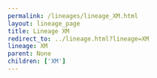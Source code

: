 ```yaml
---
permalink: /lineages/lineage_XM.html
layout: lineage_page
title: Lineage XM
redirect_to: ../lineage.html?lineage=XM
lineage: XM
parent: None
children: ['XM']
---
```

